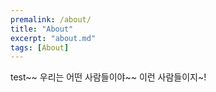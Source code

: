 ```yaml
---
premalink: /about/
title: "About"
excerpt: "about.md"
tags: [About]
---
```


test~~
우리는 어떤 사람들이야~~
이런 사람들이지~!
